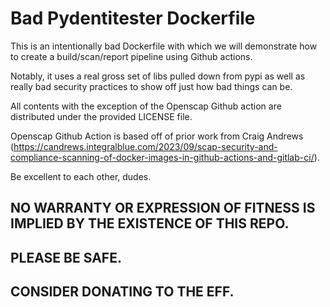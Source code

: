 # Bad Pydentitester Dockerfile

This is an intentionally bad Dockerfile with which we will demonstrate how to create a build/scan/report pipeline using Github actions.

Notably, it uses a real gross set of libs pulled down from pypi as well as really bad security practices to show off just how bad things can be.

All contents with the exception of the Openscap Github action are distributed under the provided LICENSE file.

Openscap Github Action is based off of prior work from Craig Andrews (https://candrews.integralblue.com/2023/09/scap-security-and-compliance-scanning-of-docker-images-in-github-actions-and-gitlab-ci/).

Be excellent to each other, dudes.

## NO WARRANTY OR EXPRESSION OF FITNESS IS IMPLIED BY THE EXISTENCE OF THIS REPO.
## PLEASE BE SAFE.
## CONSIDER DONATING TO THE EFF.